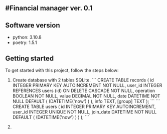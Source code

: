 #Financial manager ver. 0.1
---
## Software version
- python: 3.10.8
- poetry: 1.5.1

## Getting started
To get started with this project, follow the steps below:
1. Create database with 2 tables SQLite.
\```
CREATE TABLE records (
    id        INTEGER  PRIMARY KEY AUTOINCREMENT
                       NOT NULL,
    user_id   INTEGER  REFERENCES users (id) ON DELETE CASCADE
                       NOT NULL,
    operation BOOLEAN  NOT NULL,
    value     DECIMAL  NOT NULL,
    date      DATETIME NOT NULL
                       DEFAULT ( (DATETIME('now') ) ),
    info      TEXT,
    [group]   TEXT
);
\```
\```
CREATE TABLE users (
    id        INTEGER  PRIMARY KEY AUTOINCREMENT,
    user_id   INTEGER  UNIQUE
                       NOT NULL,
    join_date DATETIME NOT NULL
                       DEFAULT ( (DATETIME('now') ) ) 
);
\```


2. 